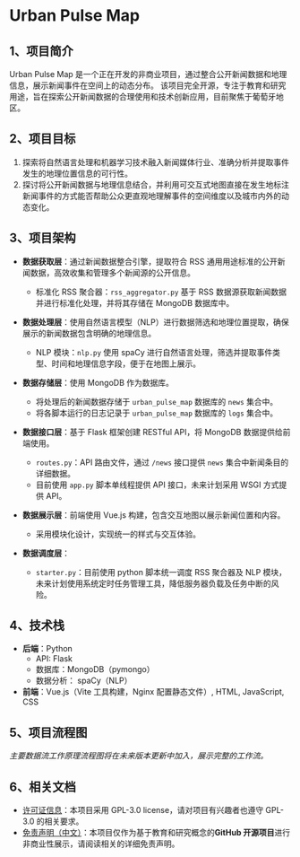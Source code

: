 # Urban Pulse Map
## 1、项目简介
Urban Pulse Map 是一个正在开发的非商业项目，通过整合公开新闻数据和地理信息，展示新闻事件在空间上的动态分布。
该项目完全开源，专注于教育和研究用途，旨在探索公开新闻数据的合理使用和技术创新应用，目前聚焦于葡萄牙地区。

## 2、项目目标
1. 探索将自然语言处理和机器学习技术融入新闻媒体行业、准确分析并提取事件发生的地理位置信息的可行性。
2. 探讨将公开新闻数据与地理信息结合，并利用可交互式地图直接在发生地标注新闻事件的方式能否帮助公众更直观地理解事件的空间维度以及城市内外的动态变化。

## 3、项目架构
- **数据获取层**：通过新闻数据整合引擎，提取符合 RSS 通用用途标准的公开新闻数据，高效收集和管理多个新闻源的公开信息。
    - 标准化 RSS 聚合器：`rss_aggregator.py` 基于 RSS 数据源获取新闻数据并进行标准化处理，并将其存储在 MongoDB 数据库中。
  
- **数据处理层**：使用自然语言模型（NLP）进行数据筛选和地理位置提取，确保展示的新闻数据包含明确的地理信息。
    - NLP 模块：`nlp.py`  使用 spaCy 进行自然语言处理，筛选并提取事件类型、时间和地理信息字段，便于在地图上展示。
  
- **数据存储层**：使用 MongoDB 作为数据库。
	- 将处理后的新闻数据存储于 `urban_pulse_map` 数据库的 `news` 集合中。
	- 将各脚本运行的日志记录于 `urban_pulse_map` 数据库的 `logs` 集合中。

- **数据接口层**：基于 Flask 框架创建 RESTful API，将 MongoDB 数据提供给前端使用。
    - `routes.py`：API 路由文件，通过 `/news` 接口提供 `news` 集合中新闻条目的详细数据。
	- 目前使用 `app.py` 脚本单线程提供 API 接口，未来计划采用 WSGI 方式提供 API。

- **数据展示层**：前端使用 Vue.js 构建，包含交互地图以展示新闻位置和内容。
    - 采用模块化设计，实现统一的样式与交互体验。

- **数据调度层**：
	- `starter.py`：目前使用 python 脚本统一调度 RSS 聚合器及 NLP 模块，未来计划使用系统定时任务管理工具，降低服务器负载及任务中断的风险。

## 4、技术栈
- **后端**：Python
	- API: Flask
	- 数据库：MongoDB（pymongo）
	- 数据分析： spaCy（NLP）
- **前端**：Vue.js（Vite 工具构建，Nginx 配置静态文件）, HTML, JavaScript, CSS

## 5、项目流程图

_主要数据流工作原理流程图将在未来版本更新中加入，展示完整的工作流。_

## 6、相关文档
- [许可证信息](LICENSE)：本项目采用 GPL-3.0 license，请对项目有兴趣者也遵守 GPL-3.0 的相关要求。
- [免责声明（中文）](./docs/Disclaimer_cn.md)：本项目仅作为基于教育和研究概念的**GitHub 开源项目**进行非商业性展示，请阅读相关的详细免责声明。